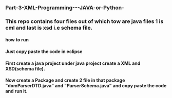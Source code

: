 ### Part-3-XML-Programming---JAVA-or-Python-

### This repo contains four files out of which tow are java files 1 is cml and last is xsd i.e schema file.


#### how to run
#### Just copy paste the code in eclipse 
#### First create a java project under java project create a XML and XSD(schema file).
#### Now create a Package and create 2 file in that package "domParserDTD.java" and "ParserSchema.java" and copy paste the code and run it.
